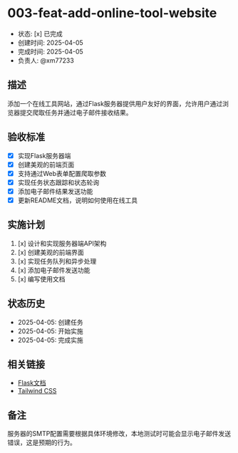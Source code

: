 # 003-feat-add-online-tool-website

- 状态: [x] 已完成
- 创建时间: 2025-04-05
- 完成时间: 2025-04-05
- 负责人: @xm77233

## 描述

添加一个在线工具网站，通过Flask服务器提供用户友好的界面，允许用户通过浏览器提交爬取任务并通过电子邮件接收结果。

## 验收标准

- [x] 实现Flask服务器端
- [x] 创建美观的前端页面
- [x] 支持通过Web表单配置爬取参数
- [x] 实现任务状态跟踪和状态轮询
- [x] 添加电子邮件结果发送功能
- [x] 更新README文档，说明如何使用在线工具

## 实施计划

1. [x] 设计和实现服务器端API架构
2. [x] 创建美观的前端界面
3. [x] 实现任务队列和异步处理
4. [x] 添加电子邮件发送功能
5. [x] 编写使用文档

## 状态历史

- 2025-04-05: 创建任务
- 2025-04-05: 开始实施
- 2025-04-05: 完成实施

## 相关链接

- [Flask文档](https://flask.palletsprojects.com/)
- [Tailwind CSS](https://tailwindcss.com/)

## 备注

服务器的SMTP配置需要根据具体环境修改，本地测试时可能会显示电子邮件发送错误，这是预期的行为。 